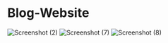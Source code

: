 # Blog-Website
![Screenshot (2)](https://github.com/JayDeore/Blog-Website/assets/93010507/5b906fb4-e56a-4405-bc55-6d488718998b)
![Screenshot (7)](https://github.com/JayDeore/Blog-Website/assets/93010507/298cf859-3943-4895-a67b-40021b1d64e3)
![Screenshot (8)](https://github.com/JayDeore/Blog-Website/assets/93010507/5cbab2fa-4f66-40fc-9804-b52e4e08dd8d)

